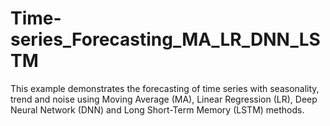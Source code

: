 # Time-series_Forecasting_MA_LR_DNN_LSTM
This example demonstrates the forecasting of time series with seasonality, trend and noise using Moving Average (MA), Linear Regression (LR), Deep Neural Network (DNN) and Long Short-Term Memory (LSTM) methods. 
